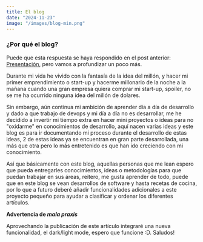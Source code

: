 ```yaml
---
title: El blog
date: "2024-11-23"
image: "/images/blog-min.png"
---
```


### ¿Por qué el blog? 
Puede que esta respuesta se haya respondido en el post anterior: [Presentación](/posts/presentacion), pero vamos a profundizar un poco más. 

Durante mi vida he vivido con la fantasía de la idea del millón, y hacer mi primer emprendimiento o start-up y hacerme millonario de la noche a la mañana cuando una gran empresa quiera comprar mi start-up, spoiler, no se me ha ocurrido ninguna idea del millón de dolares.

Sin embargo, aún continua mi ambición de aprender día a día de desarrollo y dado a que trabajo de devops y mi día a día no es desarrollar, me he decidido a invertir mi tiempo extra en hacer mini proyectos o ideas para no "oxidarme" en conocimientos de desarrollo, aquí nacen varias ideas y este blog es para ir documentando mi proceso durante el desarrollo de estas ideas, 2 de estas ideas ya se encuentran en gran parte desarrollada, una más que otra pero lo más entretenido es que han ido creciendo con mi conocimiento.

Así que básicamente con este blog, aquellas personas que me lean espero que pueda entregarles conocimientos, ideas o metodologías para que puedan trabajar en sus áreas, reitero, me gusta aprender de todo, puede que en este blog se vean desarrollos de software y hasta recetas de cocina, por lo que a futuro deberé añadir funcionalidades adicionales a este proyecto pequeño para ayudar a clasificar y ordenar los diferentes artículos. 

**Advertencia de _mala praxis_**

Aprovechando la publicación de este artículo integraré una nueva funcionalidad, el dark/light mode, espero que funcione :D. Saludos!